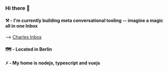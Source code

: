 ### Hi there 👋

#### ⚒ - I'm currently building meta conversational tooling -- imagine a magic all in one **Inbox**  
--> [Charles Inbox](https://www.hello-charles.com/)

#### 🗺 - Located in Berlin

#### ⚡ - My home is nodejs, typescript and vuejs

&emsp;

<!-- ![Fynn's GitHub stats](https://github-readme-stats.vercel.app/api?username=haayhappen&count_private=true&show_icons=true&theme=vue)     -->
<!-- ![Top Langs](https://github-readme-stats.vercel.app/api/top-langs/?username=haayhappen&theme=vue) -->

<!--

**haayhappen/haayhappen** is a ✨ _special_ ✨ repository because its `README.md` (this file) appears on your GitHub profile.

Here are some ideas to get you started:

- 🔭 I’m currently working on ...
- 🌱 I’m currently learning ...
- 👯 I’m looking to collaborate on ...
- 🤔 I’m looking for help with ...
- 💬 Ask me about ...
- 📫 How to reach me: ...
- 😄 Pronouns: ...
- ⚡ Fun fact: ...
-->
